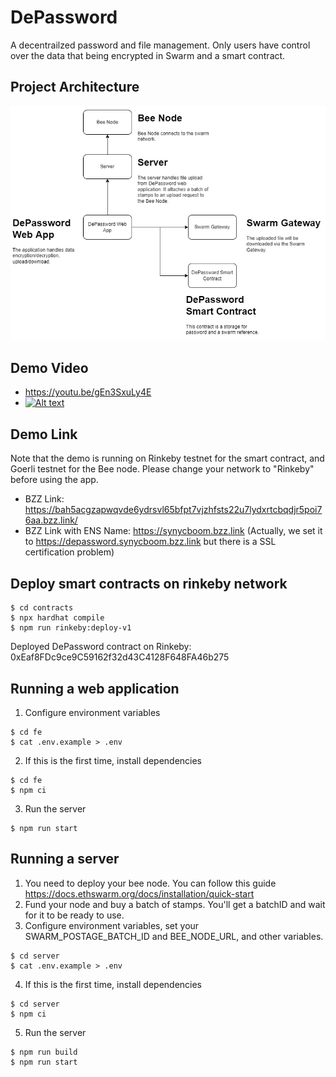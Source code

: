 # DePassword
A decentrailzed password and file management. Only users have control over the data that being encrypted in Swarm and a smart contract.

## Project Architecture
<div width="100%">
  <img alt="depassword-architecture" src="docs/architecture.png"/>
</div>

## Demo Video
- https://youtu.be/gEn3SxuLy4E
- [![Alt text](https://img.youtube.com/vi/gEn3SxuLy4E/1.jpg)](https://www.youtube.com/watch?v=gEn3SxuLy4E)

## Demo Link
Note that the demo is running on Rinkeby testnet for the smart contract, and Goerli testnet for the Bee node. Please change your network to "Rinkeby" before using the app.

- BZZ Link: https://bah5acgzapwqvde6ydrsvl65bfpt7vjzhfsts22u7lydxrtcbqdjr5poi76aa.bzz.link/
- BZZ Link with ENS Name: https://synycboom.bzz.link (Actually, we set it to https://depassword.synycboom.bzz.link but there is a SSL certification problem)

## Deploy smart contracts on rinkeby network
```
$ cd contracts
$ npx hardhat compile
$ npm run rinkeby:deploy-v1
```
Deployed DePassword contract on Rinkeby: 0xEaf8FDc9ce9C59162f32d43C4128F648FA46b275

## Running a web application
1. Configure environment variables
```shell
$ cd fe
$ cat .env.example > .env
```
2. If this is the first time, install dependencies
```shell
$ cd fe
$ npm ci
```
3. Run the server
```
$ npm run start
```

## Running a server
1. You need to deploy your bee node. You can follow this guide https://docs.ethswarm.org/docs/installation/quick-start
2. Fund your node and buy a batch of stamps. You'll get a batchID and wait for it to be ready to use.
3. Configure environment variables, set your SWARM_POSTAGE_BATCH_ID and BEE_NODE_URL, and other variables.
```shell
$ cd server
$ cat .env.example > .env
```
4. If this is the first time, install dependencies
```shell
$ cd server
$ npm ci
```
5. Run the server
```
$ npm run build
$ npm run start
```
